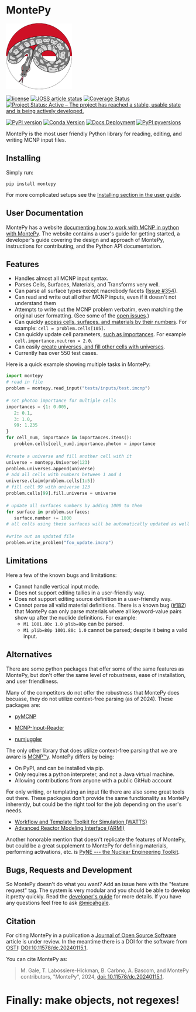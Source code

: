 # MontePy

<img src="https://raw.githubusercontent.com/idaholab/MontePy/develop/graphics/monty.svg" width="180" alt="MontePY: a cute snek on a red over white circle"/>

[![license](https://img.shields.io/github/license/idaholab/MontePy.svg)](https://github.com/idaholab/MontePy/blob/develop/LICENSE)
[![JOSS article status](https://joss.theoj.org/papers/e5b5dc8cea19605a1507dd4d420d5199/status.svg)](https://joss.theoj.org/papers/e5b5dc8cea19605a1507dd4d420d5199)
[![Coverage Status](https://coveralls.io/repos/github/idaholab/MontePy/badge.svg?branch=develop)](https://coveralls.io/github/idaholab/MontePy?branch=develop)
[![Project Status: Active – The project has reached a stable, usable state and is being actively developed.](https://www.repostatus.org/badges/latest/active.svg)](https://www.repostatus.org/#active)


[![PyPI version](https://badge.fury.io/py/montepy.svg)](https://badge.fury.io/py/montepy)
[![Conda Version](https://img.shields.io/conda/vn/conda-forge/montepy.svg)](https://anaconda.org/conda-forge/montepy)
[![Docs Deployment](https://github.com/idaholab/MontePy/actions/workflows/deploy.yml/badge.svg?branch=main)](https://www.montepy.org/)
[![PyPI pyversions](https://img.shields.io/pypi/pyversions/montepy.svg)](https://pypi.org/project/montepy/)


MontePy is the most user friendly Python library for reading, editing, and writing MCNP input files. 

## Installing

Simply run:

```
pip install montepy
```

For more complicated setups
see the [Installing section in the user guide](https://www.montepy.org/starting.html#installing).


## User Documentation

MontePy has a website [documenting how to work with MCNP in python with MontePy](https://www.montepy.org/). 
The website contains a user's guide for getting started, 
a developer's guide covering the design and approach of MontePy,
instructions for contributing, 
and the Python API documentation.

## Features
	
* Handles almost all MCNP input syntax.
* Parses Cells, Surfaces, Materials, and Transforms very well.	
* Can parse all surface types except macrobody facets ([Issue #354](https://github.com/idaholab/MontePy/issues/354)).
* Can read and write out all other MCNP inputs, even if it doesn't not understand them	
* Attempts to write out the MCNP problem verbatim, even matching the original user formatting. (See some of the [open issues](https://github.com/idaholab/MontePy/issues).)
* Can quickly [access cells, surfaces, and materials by their numbers](https://www.montepy.org/starting.html#collections-are-accessible-by-number). For example: `cell = problem.cells[105]`.
* Can quickly update cell parameters, [such as importances](https://www.montepy.org/starting.html#setting-cell-importances). For example `cell.importance.neutron = 2.0`.
* Can easily [create universes, and fill other cells with universes](https://www.montepy.org/starting.html#universes).
* Currently has over 550 test cases.

 
Here is a quick example showing multiple tasks in MontePy:


``` python
import montepy
# read in file
problem = montepy.read_input("tests/inputs/test.imcnp")
  
# set photon importance for multiple cells
importances = {1: 0.005,
   2: 0.1,
   3: 1.0,
   99: 1.235
}
for cell_num, importance in importances.items():
   problem.cells[cell_num].importance.photon = importance

#create a universe and fill another cell with it
universe = montepy.Universe(123)
problem.universes.append(universe)
# add all cells with numbers between 1 and 4
universe.claim(problem.cells[1:5])
# fill cell 99 with universe 123
problem.cells[99].fill.universe = universe

# update all surfaces numbers by adding 1000 to them
for surface in problem.surfaces:
   surface.number += 1000
# all cells using these surfaces will be automatically updated as well

#write out an updated file
problem.write_problem("foo_update.imcnp")
```

## Limitations

Here a few of the known bugs and limitations:

	
* Cannot handle vertical input mode.
* Does not support editing tallies in a user-friendly way.
* Does not support editing source definition in a user-friendly way.
* Cannot parse all valid material definitions. There is a known bug ([#182](https://github.com/idaholab/MontePy/issues/182)) that MontePy can only parse materials where all
    keyword-value pairs show up after the nuclide definitions. For example:
   * `M1 1001.80c 1.0 plib=80p` can be parsed.
   * `M1 plib=80p 1001.80c 1.0` cannot be parsed; despite it being a valid input.

## Alternatives

There are some python packages that offer some of the same features as MontePy,
    but don't offer the same level of robustness, ease of installation, and user friendliness.


Many of the competitors do not offer the robustness that MontePy does becuase,
    they do not utilize context-free parsing (as of 2024). 
These packages are:

* [pyMCNP](https://github.com/FSIBT/PyMCNP)

* [MCNP-Input-Reader](https://github.com/ENEA-Fusion-Neutronics/MCNP-Input-Reader)

* [numjuggler](https://github.com/inr-kit/numjuggler)

The only other library that does utilize context-free parsing that we are aware is
[MCNP™y](https://github.rpi.edu/NuCoMP/mcnpy). MontePy differs by being:
* On PyPI, and can be installed via pip.
* Only requires a python interpreter, and not a Java virtual machine. 
* Allowing contributions from anyone with a public GitHub account


For only writing, or templating an input file there are also some great tools out there. 
These packages don't provide the same functionality as MontePy inherently,
    but could be the right tool for the job depending on the user's needs.

* [Workflow and Template Toolkit for Simulation (WATTS)](https://github.com/watts-dev/watts)
* [Advanced Reactor Modeling Interface (ARMI)](https://github.com/terrapower/armi)

Another honorable mention that doesn't replicate the features of MontePy,
    but could be a great supplement to MontePy for defining materials, performing activations, etc.
    is [PyNE --- the Nuclear Engineering Toolkit](https://pyne.io/).
	
## Bugs, Requests and Development

So MontePy doesn't do what you want? 
Add an issue here with the "feature request" tag. 
The system is very modular and you should be able to develop it pretty quickly.
Read the [developer's guide](https://www.montepy.org/developing.html) for more details.
If you have any questions feel free to ask [@micahgale](mailto:mgale@montepy.org).

## Citation

For citing MontePy in a publication a [Journal of Open Source Software](https://joss.readthedocs.io/en/latest/) article is under review. 
In the meantime there is a DOI for the software from [OSTI](https://osti.gov): [DOI:10.11578/dc.20240115.1](https://doi.org/10.11578/dc.20240115.1).

You can cite MontePy as:

> M. Gale, T. Labossiere-Hickman, B. Carbno, A. Bascom, and MontePy contributors, "MontePy", 2024, [doi: 10.11578/dc.20240115.1](https://doi.org/10.11578/dc.20240115.1).


 
# Finally: make objects, not regexes!
